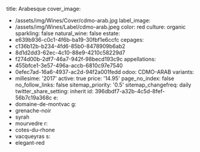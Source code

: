 title: Arabesque
cover_image:
  - /assets/img/Wines/Cover/cdmo-arab.jpg
label_image:
  - /assets/img/Wines/Label/cdmo-arab.jpeg
color: red
culture: organic
sparkling: false
natural_wine: false
estate:
  - e639b936-c0c1-4f6b-ba19-30fbf1e6ccfc
cepages:
  - c136b12b-b234-4fd6-85b0-8478909b6ab2
  - 8d1d2dd3-62ec-4c10-88e9-4210c58229d7
  - f274d00b-2df7-46a7-942f-98becd193c9c
appellations:
  - 455bfce1-3e57-496a-accb-6810c97e7540
  - 0efec7ad-16a6-4937-ac2d-94f2a001fedd
odoo: CDMO-ARAB
variants:
  -
    millesime: '2017'
    active: true
    price: '14.95'
page_no_index: false
no_follow_links: false
sitemap_priority: '0.5'
sitemap_changefreq: daily
twitter_share_setting: inherit
id: 396dbdf7-a32b-4c5d-8fef-56b7c19a368c
e:
  - domaine-de-montvac
g:
  - grenache-noir
  - syrah
  - mourvedre
r:
  - cotes-du-rhone
  - vacqueyras
s:
  - elegant-red
